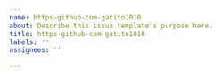 ```yaml
---
name: https-github-com-gatito1010
about: Describe this issue template's purpose here.
title: https-github-com-gatito1010
labels: ''
assignees: ''

---
```



